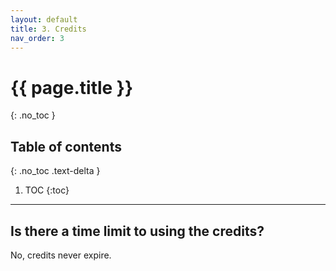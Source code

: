 ```yaml
---
layout: default
title: 3. Credits
nav_order: 3
---
```


# {{ page.title }}
{: .no_toc }

## Table of contents
{: .no_toc .text-delta }

1. TOC
{:toc}

---

## Is there a time limit to using the credits?
No, credits never expire.